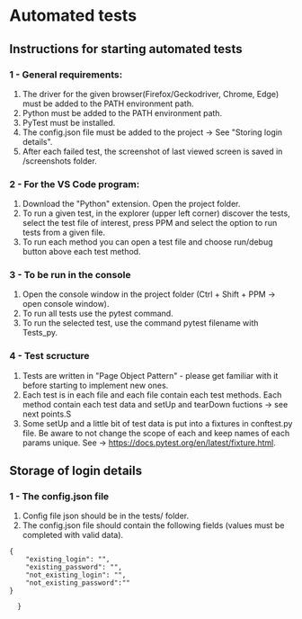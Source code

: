 Automated tests
========================

## Instructions for starting automated tests 

### 1 - General requirements:

1. The driver for the given browser(Firefox/Geckodriver, Chrome, Edge) must be added to the PATH environment path.
2. Python must be added to the PATH environment path.
3. PyTest must be installed.
4. The config.json file must be added to the project -> See "Storing login details".
5. After each failed test, the screenshot of last viewed screen is saved in /screenshots folder.

### 2 - For the VS Code program:

1. Download the "Python" extension. Open the project folder.
2. To run a given test, in the explorer (upper left corner) discover the tests, select the test file of interest, press PPM and select the option to run tests from a given file.
3. To run each method you can open a test file and choose run/debug button above each test method.

### 3 - To be run in the console

1. Open the console window in the project folder (Ctrl + Shift + PPM -> open console window).
2. To run all tests use the pytest command.
3. To run the selected test, use the command pytest filename with Tests_py.

### 4 - Test scructure

1. Tests are written in "Page Object Pattern" - please get familiar with it before starting to implement new ones.
2. Each test is in each file and each file contain each test methods. Each method contain each test data and setUp and tearDown fuctions -> see next points.S
3. Some setUp and a little bit of test data is put into a fixtures in conftest.py file. Be aware to not change the scope of each and keep names of each params unique. See -> https://docs.pytest.org/en/latest/fixture.html.

##  Storage of login details 

### 1 - The config.json file

1. Config file json should be in the tests/ folder.
2. The config.json file should contain the following fields (values must be completed with valid data).

```
{
    "existing_login": "",
    "existing_password": "",
    "not_existing_login": "",
    "not_existing_password":""
}

  }
```